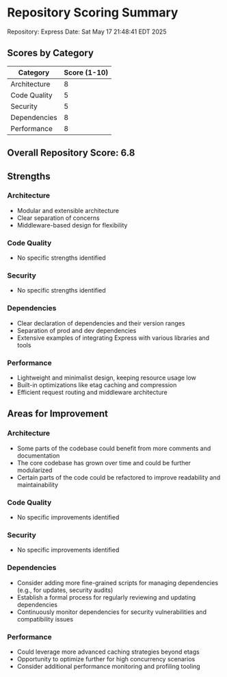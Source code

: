 # Repository Scoring Summary
Repository: Express
Date: Sat May 17 21:48:41 EDT 2025

## Scores by Category

| Category | Score (1-10) |
|----------|--------------|
| Architecture | 8 |
| Code Quality | 5 |
| Security | 5 |
| Dependencies | 8 |
| Performance | 8 |

## Overall Repository Score: 6.8

## Strengths

### Architecture
- Modular and extensible architecture
- Clear separation of concerns
- Middleware-based design for flexibility

### Code Quality
- No specific strengths identified

### Security
- No specific strengths identified

### Dependencies
- Clear declaration of dependencies and their version ranges
- Separation of prod and dev dependencies
- Extensive examples of integrating Express with various libraries and tools

### Performance
- Lightweight and minimalist design, keeping resource usage low
- Built-in optimizations like etag caching and compression
- Efficient request routing and middleware architecture

## Areas for Improvement

### Architecture
- Some parts of the codebase could benefit from more comments and documentation
- The core codebase has grown over time and could be further modularized
- Certain parts of the code could be refactored to improve readability and maintainability

### Code Quality
- No specific improvements identified

### Security
- No specific improvements identified

### Dependencies
- Consider adding more fine-grained scripts for managing dependencies (e.g., for updates, security audits)
- Establish a formal process for regularly reviewing and updating dependencies
- Continuously monitor dependencies for security vulnerabilities and compatibility issues

### Performance
- Could leverage more advanced caching strategies beyond etags
- Opportunity to optimize further for high concurrency scenarios
- Consider additional performance monitoring and profiling tooling

